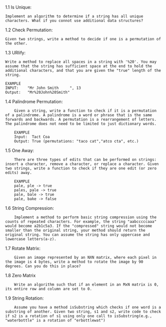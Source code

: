 1.1 Is Unique: 
  
  	Implement an algorithm to determine if a string has all unique characters. What if you connot use additional data structures?

1.2 Check Permutation:
  
  	Given two strings, write a method to decide if one is a permutation of the other.

1.3 URlify:

  	Write a method to replace all spaces in a string with '%20'. You may assume that the string has sufficient space at the end to hold the additional characters, and that you are given the "true" length of the string. 
  
  	EXAMPLE
  	INPUT:    "Mr John Smith     ", 13  
  	Output:   "Mr%20John%20Smith"

1.4 Palindrome Permutation:
  
		Given a string, write a function to check if it is a permutation of a palindrome. A palindrome is a word or phrase that is the same forwards and backwards. A permutation is a rearrangement of letters. The palindrome does not need to be limited to just dictionary words.

		EXAMPLE
		Input:  Tact Coa
		Output: True (permutations: "taco cat","atco cta", etc.)

1.5 One Away:

		There are three types of edits that can be performed on strings: insert a character, remove a character, or replace a character. Given two strings, write a function to check if they are one edit (or zero edits) away.

		EXAMPLE
		pale, ple -> true
		pales, pale -> true
		pale, bale -> true
		pale, bake -> false

1.6 String Compression:

		Implement a method to perform basic string compression using the counts of repeated characters. For example, the string "aabcccccaaa" would become a2b1c5a3. If the "compressed" string would not become smaller than the original string, your method should return the original string. You can assume the string has only uppercase and lowercase letters(a-z).

1.7 Rotate Matrix:

		Given an image represented by an NXN matrix, where each pixel in the image is 4 bytes, write a method to rotate the image by 90 degrees. Can you do this in place?

1.8 Zero Matrix

		Write an algorithm such that if an element in an MxN matrix is 0, its entire row and column are set to 0.

1.9 String Rotation:

		Assume you have a method isSubstring which checks if one word is a substring of another. Given two string, s1 and s2, write code to check if s2 is a rotation of s1 using only one call to isSubstring(e.g., "waterbottle" is a rotation of "erbottlewat")

